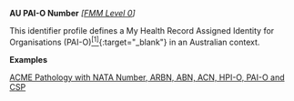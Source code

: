**AU PAI-O Number**  *[[FMM Level 0](guidance.html)]*

This identifier profile defines a My Health Record Assigned Identity for Organisations (PAI-O)[<sup>[1]</sup>](http://ns.electronichealth.net.au/id/pcehr/paio/1.0/index.html){:target="_blank"} in an Australian context.

**Examples**

[ACME Pathology with NATA Number, ARBN, ABN, ACN, HPI-O, PAI-O and CSP](Organization-f799e349-0385-4fbc-a2aa-b5b50af957ea.html)
